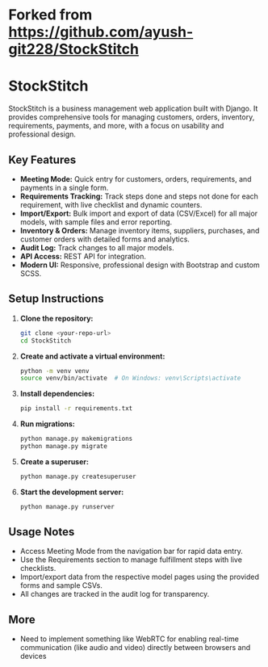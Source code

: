 # Forked from https://github.com/ayush-git228/StockStitch

# StockStitch

StockStitch is a business management web application built with Django. It provides comprehensive tools for managing customers, orders, inventory, requirements, payments, and more, with a focus on usability and professional design.

## Key Features
- **Meeting Mode:** Quick entry for customers, orders, requirements, and payments in a single form.
- **Requirements Tracking:** Track steps done and steps not done for each requirement, with live checklist and dynamic counters.
- **Import/Export:** Bulk import and export of data (CSV/Excel) for all major models, with sample files and error reporting.
- **Inventory & Orders:** Manage inventory items, suppliers, purchases, and customer orders with detailed forms and analytics.
- **Audit Log:** Track changes to all major models.
- **API Access:** REST API for integration.
- **Modern UI:** Responsive, professional design with Bootstrap and custom SCSS.

## Setup Instructions
1. **Clone the repository:**
   ```bash
   git clone <your-repo-url>
   cd StockStitch
   ```
2. **Create and activate a virtual environment:**
   ```bash
   python -m venv venv
   source venv/bin/activate  # On Windows: venv\Scripts\activate
   ```
3. **Install dependencies:**
   ```bash
   pip install -r requirements.txt
   ```
4. **Run migrations:**
   ```bash
   python manage.py makemigrations
   python manage.py migrate
   ```
5. **Create a superuser:**
   ```bash
   python manage.py createsuperuser
   ```
6. **Start the development server:**
   ```bash
   python manage.py runserver
   ```

## Usage Notes
- Access Meeting Mode from the navigation bar for rapid data entry.
- Use the Requirements section to manage fulfillment steps with live checklists.
- Import/export data from the respective model pages using the provided forms and sample CSVs.
- All changes are tracked in the audit log for transparency.

## More
- Need to implement something like WebRTC for enabling real-time communication (like audio and video) 
  directly between browsers and devices
